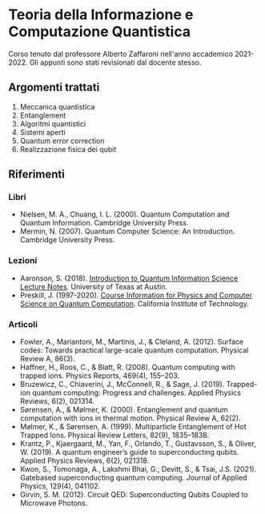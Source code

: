 # Teoria della Informazione e Computazione Quantistica
Corso tenuto dal professore Alberto Zaffaroni nell'anno accademico 2021-2022. Gli appunti sono stati revisionati dal docente stesso.

## Argomenti trattati
1. Meccanica quantistica
2. Entanglement
3. Algoritmi quantistici
4. Sistemi aperti
5. Quantum error correction
6. Realizzazione fisica dei qubit

## Riferimenti
### Libri
- Nielsen, M. A., Chuang, I. L. (2000). Quantum Computation and Quantum
Information. Cambridge University Press.
- Mermin, N. (2007). Quantum Computer Science: An Introduction. Cambridge
University Press.

### Lezioni
- Aaronson, S. (2018). [Introduction to Quantum Information Science Lecture Notes](https://www.scottaaronson.com/qclec.pdf).
University of Texas at Austin.
- Preskill, J. (1997-2020). [Course Information for Physics and Computer Science on
Quantum Computation](http://theory.caltech.edu/%7Epreskill/ph219/). California Institute of Technology.

### Articoli
- Fowler, A., Mariantoni, M., Martinis, J., & Cleland, A. (2012). Surface codes: Towards practical large-scale quantum computation. Physical Review A, 86(3).
- Haffner, H., Roos, C., & Blatt, R. (2008). Quantum computing with trapped ions. Physics Reports, 469(4), 155–203.
- Bruzewicz, C., Chiaverini, J., McConnell, R., & Sage, J. (2019). Trapped-ion quantum computing: Progress and challenges. Applied Physics Reviews, 6(2), 021314.
- Sørensen, A., & Mølmer, K. (2000). Entanglement and quantum computation with ions in thermal motion. Physical Review A, 62(2).
- Mølmer, K., & Sørensen, A. (1999). Multiparticle Entanglement of Hot Trapped Ions. Physical Review Letters, 82(9), 1835–1838.
- Krantz, P., Kjaergaard, M., Yan, F., Orlando, T., Gustavsson, S., & Oliver, W. (2019). A quantum engineer’s guide to superconducting qubits. Applied Physics Reviews, 6(2), 021318.
- Kwon, S., Tomonaga, A., Lakshmi Bhai, G., Devitt, S., & Tsai, J.S. (2021). Gatebased superconducting quantum computing. Journal of Applied Physics, 129(4), 041102.
- Girvin, S. M. (2012). Circuit QED: Superconducting Qubits Coupled to Microwave Photons.
